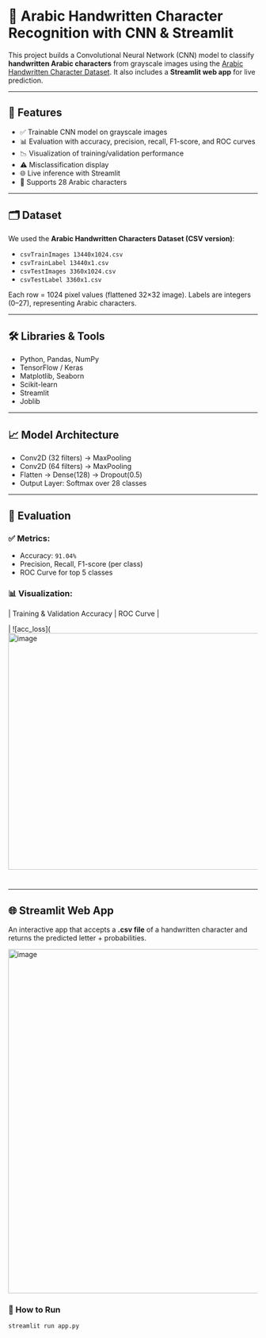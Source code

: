 # 🧠 Arabic Handwritten Character Recognition with CNN & Streamlit

This project builds a Convolutional Neural Network (CNN) model to classify **handwritten Arabic characters** from grayscale images using the [Arabic Handwritten Character Dataset](). It also includes a **Streamlit web app** for live prediction.

---

## 📌 Features

- ✅ Trainable CNN model on grayscale images  
- 📊 Evaluation with accuracy, precision, recall, F1-score, and ROC curves  
- 📉 Visualization of training/validation performance  
- ⚠️ Misclassification display  
- 🌐 Live inference with Streamlit  
- 🧠 Supports 28 Arabic characters

---

## 🗂️ Dataset

We used the **Arabic Handwritten Characters Dataset (CSV version)**:

- `csvTrainImages 13440x1024.csv` 
- `csvTrainLabel 13440x1.csv` 
- `csvTestImages 3360x1024.csv` 
- `csvTestLabel 3360x1.csv` 

Each row = 1024 pixel values (flattened 32×32 image). Labels are integers (0–27), representing Arabic characters.

---

## 🛠️ Libraries & Tools

- Python, Pandas, NumPy  
- TensorFlow / Keras  
- Matplotlib, Seaborn  
- Scikit-learn  
- Streamlit  
- Joblib

---

## 📈 Model Architecture

- Conv2D (32 filters) → MaxPooling  
- Conv2D (64 filters) → MaxPooling  
- Flatten → Dense(128) → Dropout(0.5)  
- Output Layer: Softmax over 28 classes

---

## 🧪 Evaluation

### ✅ Metrics:
- Accuracy: `91.04%`
- Precision, Recall, F1-score (per class)
- ROC Curve for top 5 classes

### 📊 Visualization:

| Training & Validation Accuracy | ROC Curve |

| ![acc_loss](<img width="864" height="477" alt="image" src="https://github.com/user-attachments/assets/2659e898-bbb0-485a-9f65-9ab778ed56a3" />

#
---

## 🌐 Streamlit Web App

An interactive app that accepts a **.csv file** of a handwritten character and returns the predicted letter + probabilities.

<img width="565" height="694" alt="image" src="https://github.com/user-attachments/assets/cd2420a6-224a-4737-ad8d-4118b120f018" />


### 🎯 How to Run

```bash
streamlit run app.py
